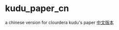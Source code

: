 # kudu_paper_cn
a chinese version for clourdera kudu's paper
[中文版本](https://github.com/hhhhhhhhik/kudu_paper_cn/edit/master/README.md)
